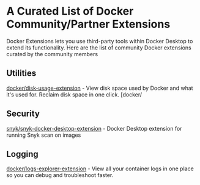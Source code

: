 # A Curated List of Docker Community/Partner Extensions


Docker Extensions lets you use third-party tools within Docker Desktop to extend its functionality. Here are the list of community Docker extensions curated by the community members


## Utilities


[docker/disk-usage-extension](https://hub.docker.com/r/docker/disk-usage-extension) - View disk space used by Docker and what it's used for. Reclaim disk space in one click.
[docker/



## Security

[snyk/snyk-docker-desktop-extension](https://hub.docker.com/r/snyk/snyk-docker-desktop-extension) - Docker Desktop extension for running Snyk scan on images 

## Logging


[docker/logs-explorer-extension](https://hub.docker.com/r/docker/logs-explorer-extension) - View all your container logs in one place so you can debug and troubleshoot faster.





